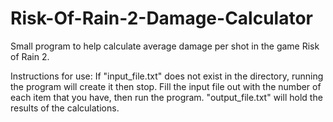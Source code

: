 # Risk-Of-Rain-2-Damage-Calculator
Small program to help calculate average damage per shot in the game Risk of Rain 2.

Instructions for use:
If "input_file.txt" does not exist in the directory, running the program will create it then stop.
Fill the input file out with the number of each item that you have, then run the program.
"output_file.txt" will hold the results of the calculations.
